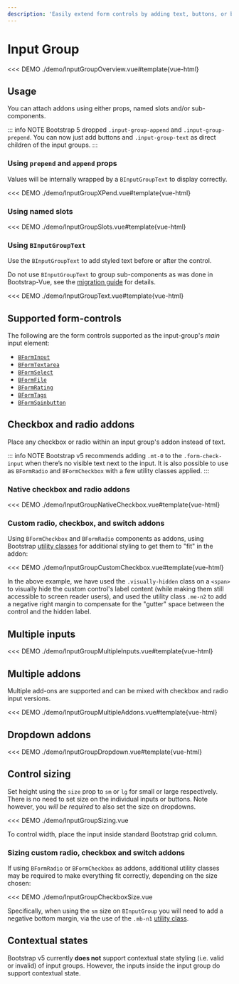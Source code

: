 ```yaml
---
description: 'Easily extend form controls by adding text, buttons, or button groups on either side of textual inputs.'
---
```


# Input Group

<PageHeader base="githubComponentsDirectory" />

<<< DEMO ./demo/InputGroupOverview.vue#template{vue-html}

## Usage

You can attach addons using either props, named slots and/or sub-components.

::: info NOTE
Bootstrap 5 dropped `.input-group-append` and `.input-group-prepend`. You can now just add buttons and `.input-group-text` as direct children of the input groups.
:::

### Using `prepend` and `append` props

Values will be internally wrapped by a `BInputGroupText` to display correctly.

<<< DEMO ./demo/InputGroupXPend.vue#template{vue-html}

### Using named slots

<<< DEMO ./demo/InputGroupSlots.vue#template{vue-html}

### Using `BInputGroupText`

Use the `BInputGroupText` to add styled text before or after the control.

Do not use `BInputGroupText` to group sub-components as was done in Bootstrap-Vue, see the
[migration guide](/docs/migration-guide#binputgroup) for details.

<<< DEMO ./demo/InputGroupText.vue#template{vue-html}

## Supported form-controls

The following are the form controls supported as the input-group's _main_ input element:

- [`BFormInput`](/docs/components/form-input)
- [`BFormTextarea`](/docs/components/form-textarea)
- [`BFormSelect`](/docs/components/form-select)
- [`BFormFile`](/docs/components/form-file)
- [`BFormRating`](/docs/components/form-rating) <NotYetImplemented />
- [`BFormTags`](/docs/components/form-tags)
- [`BFormSpinbutton`](/docs/components/form-spinbutton)

## Checkbox and radio addons

Place any checkbox or radio within an input group's addon instead of text.

::: info NOTE
Bootstrap v5 recommends adding `.mt-0` to the `.form-check-input` when there’s no visible text next to the input.
It is also possible to use as `BFormRadio` and `BFormCheckbox` with a few utility
classes applied.
:::

### Native checkbox and radio addons

<<< DEMO ./demo/InputGroupNativeCheckbox.vue#template{vue-html}

### Custom radio, checkbox, and switch addons

Using `BFormCheckbox` and `BFormRadio` components as addons, using Bootstrap
[utility classes](/docs/reference/utility-classes) for additional styling to get them to "fit" in
the addon:

<<< DEMO ./demo/InputGroupCustomCheckbox.vue#template{vue-html}

In the above example, we have used the `.visually-hidden` class on a `<span>` to visually hide the custom
control's label content (while making them still accessible to screen reader users), and used the
utility class `.me-n2` to add a negative right margin to compensate for the "gutter" space between
the control and the hidden label.

## Multiple inputs

<<< DEMO ./demo/InputGroupMultipleInputs.vue#template{vue-html}

## Multiple addons

Multiple add-ons are supported and can be mixed with checkbox and radio input versions.

<<< DEMO ./demo/InputGroupMultipleAddons.vue#template{vue-html}

## Dropdown addons

<<< DEMO ./demo/InputGroupDropdown.vue#template{vue-html}

## Control sizing

Set height using the `size` prop to `sm` or `lg` for small or large respectively. There is no need
to set size on the individual inputs or buttons. Note however, you _will be required_ to also set
the size on dropdowns.

<<< DEMO ./demo/InputGroupSizing.vue

To control width, place the input inside standard Bootstrap grid column.

### Sizing custom radio, checkbox and switch addons

If using `BFormRadio` or `BFormCheckbox` as addons, additional utility classes may be
required to make everything fit correctly, depending on the size chosen:

<<< DEMO ./demo/InputGroupCheckboxSize.vue

Specifically, when using the `sm` size on `BInputGroup` you will need to add a negative bottom
margin, via the use of the `.mb-n1` [utility class](/docs/reference/utility-classes).

## Contextual states

Bootstrap v5 currently **does not** support contextual state styling (i.e. valid or invalid) of
input groups. However, the inputs inside the input group do support contextual state.

<ComponentReference :data="data" />

<script setup lang="ts">
import {data} from '../../data/components/inputGroup.data'
</script>
